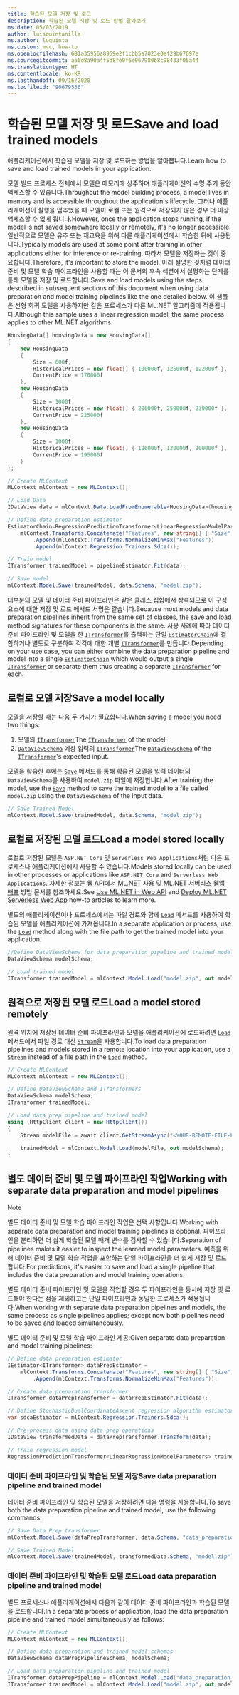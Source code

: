 ```yaml
---
title: 학습된 모델 저장 및 로드
description: 학습된 모델 저장 및 로드 방법 알아보기
ms.date: 05/03/2019
author: luisquintanilla
ms.author: luquinta
ms.custom: mvc, how-to
ms.openlocfilehash: 681a35956a8959e2f1cbb5a7023e0ef29b67097e
ms.sourcegitcommit: aa6d8a90a4f5d8fe0f6e967980b8c98433f05a44
ms.translationtype: HT
ms.contentlocale: ko-KR
ms.lasthandoff: 09/16/2020
ms.locfileid: "90679536"
---
```

# <a name="save-and-load-trained-models"></a><span data-ttu-id="0902d-103">학습된 모델 저장 및 로드</span><span class="sxs-lookup"><span data-stu-id="0902d-103">Save and load trained models</span></span>

<span data-ttu-id="0902d-104">애플리케이션에서 학습된 모델을 저장 및 로드하는 방법을 알아봅니다.</span><span class="sxs-lookup"><span data-stu-id="0902d-104">Learn how to save and load trained models in your application.</span></span>

<span data-ttu-id="0902d-105">모델 빌드 프로세스 전체에서 모델은 메모리에 상주하며 애플리케이션의 수명 주기 동안 액세스할 수 있습니다.</span><span class="sxs-lookup"><span data-stu-id="0902d-105">Throughout the model building process, a model lives in memory and is accessible throughout the application's lifecycle.</span></span> <span data-ttu-id="0902d-106">그러나 애플리케이션이 실행을 멈추었을 때 모델이 로컬 또는 원격으로 저장되지 않은 경우 더 이상 액세스할 수 없게 됩니다.</span><span class="sxs-lookup"><span data-stu-id="0902d-106">However, once the application stops running, if the model is not saved somewhere locally or remotely, it's no longer accessible.</span></span> <span data-ttu-id="0902d-107">일반적으로 모델은 유추 또는 재교육을 위해 다른 애플리케이션에서 학습한 뒤에 사용됩니다.</span><span class="sxs-lookup"><span data-stu-id="0902d-107">Typically models are used at some point after training in other applications either for inference or re-training.</span></span> <span data-ttu-id="0902d-108">따라서 모델을 저장하는 것이 중요합니다.</span><span class="sxs-lookup"><span data-stu-id="0902d-108">Therefore, it's important to store the model.</span></span> <span data-ttu-id="0902d-109">아래 설명한 것처럼 데이터 준비 및 모델 학습 파이프라인을 사용할 때는 이 문서의 후속 섹션에서 설명하는 단계를 통해 모델을 저장 및 로드합니다.</span><span class="sxs-lookup"><span data-stu-id="0902d-109">Save and load models using the steps described in subsequent sections of this document when using data preparation and model training pipelines like the one detailed below.</span></span> <span data-ttu-id="0902d-110">이 샘플은 선형 회귀 모델을 사용하지만 같은 프로세스가 다른 ML.NET 알고리즘에 적용됩니다.</span><span class="sxs-lookup"><span data-stu-id="0902d-110">Although this sample uses a linear regression model, the same process applies to other ML.NET algorithms.</span></span>

```csharp
HousingData[] housingData = new HousingData[]
{
    new HousingData
    {
        Size = 600f,
        HistoricalPrices = new float[] { 100000f, 125000f, 122000f },
        CurrentPrice = 170000f
    },
    new HousingData
    {
        Size = 1000f,
        HistoricalPrices = new float[] { 200000f, 250000f, 230000f },
        CurrentPrice = 225000f
    },
    new HousingData
    {
        Size = 1000f,
        HistoricalPrices = new float[] { 126000f, 130000f, 200000f },
        CurrentPrice = 195000f
    }
};

// Create MLContext
MLContext mlContext = new MLContext();

// Load Data
IDataView data = mlContext.Data.LoadFromEnumerable<HousingData>(housingData);

// Define data preparation estimator
EstimatorChain<RegressionPredictionTransformer<LinearRegressionModelParameters>> pipelineEstimator =
    mlContext.Transforms.Concatenate("Features", new string[] { "Size", "HistoricalPrices" })
        .Append(mlContext.Transforms.NormalizeMinMax("Features"))
        .Append(mlContext.Regression.Trainers.Sdca());

// Train model
ITransformer trainedModel = pipelineEstimator.Fit(data);

// Save model
mlContext.Model.Save(trainedModel, data.Schema, "model.zip");
```

<span data-ttu-id="0902d-111">대부분의 모델 및 데이터 준비 파이프라인은 같은 클래스 집합에서 상속되므로 이 구성 요소에 대한 저장 및 로드 메서드 서명은 같습니다.</span><span class="sxs-lookup"><span data-stu-id="0902d-111">Because most models and data preparation pipelines inherit from the same set of classes, the save and load method signatures for these components is the same.</span></span> <span data-ttu-id="0902d-112">사용 사례에 따라 데이터 준비 파이프라인 및 모델을 한 [`ITransformer`](xref:Microsoft.ML.ITransformer)를 출력하는 단일 [`EstimatorChain`](xref:Microsoft.ML.Data.TransformerChain%601)에 결합하거나 별도로 구분하여 각각에 대한 개별 [`ITransformer`](xref:Microsoft.ML.ITransformer)를 만듭니다.</span><span class="sxs-lookup"><span data-stu-id="0902d-112">Depending on your use case, you can either combine the data preparation pipeline and model into a single [`EstimatorChain`](xref:Microsoft.ML.Data.TransformerChain%601) which would output a single [`ITransformer`](xref:Microsoft.ML.ITransformer) or separate them thus creating a separate [`ITransformer`](xref:Microsoft.ML.ITransformer) for each.</span></span>

## <a name="save-a-model-locally"></a><span data-ttu-id="0902d-113">로컬로 모델 저장</span><span class="sxs-lookup"><span data-stu-id="0902d-113">Save a model locally</span></span>

<span data-ttu-id="0902d-114">모델을 저장할 때는 다음 두 가지가 필요합니다.</span><span class="sxs-lookup"><span data-stu-id="0902d-114">When saving a model you need two things:</span></span>

1. <span data-ttu-id="0902d-115">모델의 [`ITransformer`](xref:Microsoft.ML.ITransformer)</span><span class="sxs-lookup"><span data-stu-id="0902d-115">The [`ITransformer`](xref:Microsoft.ML.ITransformer) of the model.</span></span>
2. <span data-ttu-id="0902d-116">[`DataViewSchema`](xref:Microsoft.ML.DataViewSchema) 예상 입력의 [`ITransformer`](xref:Microsoft.ML.ITransformer)</span><span class="sxs-lookup"><span data-stu-id="0902d-116">The [`DataViewSchema`](xref:Microsoft.ML.DataViewSchema) of the [`ITransformer`](xref:Microsoft.ML.ITransformer)'s expected input.</span></span>

<span data-ttu-id="0902d-117">모델을 학습한 후에는 [`Save`](xref:Microsoft.ML.ModelOperationsCatalog.Save%2A) 메서드를 통해 학습된 모델을 입력 데이터의 `DataViewSchema`를 사용하여 `model.zip` 파일에 저장합니다.</span><span class="sxs-lookup"><span data-stu-id="0902d-117">After training the model, use the [`Save`](xref:Microsoft.ML.ModelOperationsCatalog.Save%2A) method to save the trained model to a file called `model.zip` using the `DataViewSchema` of the input data.</span></span>

```csharp
// Save Trained Model
mlContext.Model.Save(trainedModel, data.Schema, "model.zip");
```

## <a name="load-a-model-stored-locally"></a><span data-ttu-id="0902d-118">로컬로 저장된 모델 로드</span><span class="sxs-lookup"><span data-stu-id="0902d-118">Load a model stored locally</span></span>

<span data-ttu-id="0902d-119">로컬로 저장된 모델은 `ASP.NET Core` 및 `Serverless Web Applications`처럼 다른 프로세스나 애플리케이션에서 사용할 수 있습니다.</span><span class="sxs-lookup"><span data-stu-id="0902d-119">Models stored locally can be used in other processes or applications like `ASP.NET Core` and `Serverless Web Applications`.</span></span> <span data-ttu-id="0902d-120">자세한 정보는 [웹 API에서 ML.NET 사용](./serve-model-web-api-ml-net.md) 및 [ML.NET 서버리스 웹앱 배포](./serve-model-serverless-azure-functions-ml-net.md) 방법 문서를 참조하세요.</span><span class="sxs-lookup"><span data-stu-id="0902d-120">See [Use ML.NET in Web API](./serve-model-web-api-ml-net.md) and [Deploy ML.NET Serverless Web App](./serve-model-serverless-azure-functions-ml-net.md) how-to articles to learn more.</span></span>

<span data-ttu-id="0902d-121">별도의 애플리케이션이나 프로세스에서는 파일 경로와 함께 [`Load`](xref:Microsoft.ML.ModelOperationsCatalog.Load%2A) 메서드를 사용하여 학습된 모델을 애플리케이션에 가져옵니다.</span><span class="sxs-lookup"><span data-stu-id="0902d-121">In a separate application or process, use the [`Load`](xref:Microsoft.ML.ModelOperationsCatalog.Load%2A) method along with the file path to get the trained model into your application.</span></span>

```csharp
//Define DataViewSchema for data preparation pipeline and trained model
DataViewSchema modelSchema;

// Load trained model
ITransformer trainedModel = mlContext.Model.Load("model.zip", out modelSchema);
```

## <a name="load-a-model-stored-remotely"></a><span data-ttu-id="0902d-122">원격으로 저장된 모델 로드</span><span class="sxs-lookup"><span data-stu-id="0902d-122">Load a model stored remotely</span></span>

<span data-ttu-id="0902d-123">원격 위치에 저장된 데이터 준비 파이프라인과 모델을 애플리케이션에 로드하려면 [`Load`](xref:Microsoft.ML.ModelOperationsCatalog.Load%2A) 메서드에서 파일 경로 대신 [`Stream`](xref:System.IO.Stream)을 사용합니다.</span><span class="sxs-lookup"><span data-stu-id="0902d-123">To load data preparation pipelines and models stored in a remote location into your application, use a [`Stream`](xref:System.IO.Stream) instead of a file path in the [`Load`](xref:Microsoft.ML.ModelOperationsCatalog.Load%2A) method.</span></span>

```csharp
// Create MLContext
MLContext mlContext = new MLContext();

// Define DataViewSchema and ITransformers
DataViewSchema modelSchema;
ITransformer trainedModel;

// Load data prep pipeline and trained model
using (HttpClient client = new HttpClient())
{
    Stream modelFile = await client.GetStreamAsync("<YOUR-REMOTE-FILE-LOCATION>");

    trainedModel = mlContext.Model.Load(modelFile, out modelSchema);
}
```

## <a name="working-with-separate-data-preparation-and-model-pipelines"></a><span data-ttu-id="0902d-124">별도 데이터 준비 및 모델 파이프라인 작업</span><span class="sxs-lookup"><span data-stu-id="0902d-124">Working with separate data preparation and model pipelines</span></span>

> [!NOTE]
> <span data-ttu-id="0902d-125">별도 데이터 준비 및 모델 학습 파이프라인 작업은 선택 사항입니다.</span><span class="sxs-lookup"><span data-stu-id="0902d-125">Working with separate data preparation and model training pipelines is optional.</span></span> <span data-ttu-id="0902d-126">파이프라인을 분리하면 더 쉽게 학습된 모델 매개 변수를 검사할 수 있습니다.</span><span class="sxs-lookup"><span data-stu-id="0902d-126">Separation of pipelines makes it easier to inspect the learned model parameters.</span></span> <span data-ttu-id="0902d-127">예측을 위해 데이터 준비 및 모델 학습 작업을 포함하는 단일 파이프라인을 더 쉽게 저장 및 로드합니다.</span><span class="sxs-lookup"><span data-stu-id="0902d-127">For predictions, it's easier to save and load a single pipeline that includes the data preparation and model training operations.</span></span>

<span data-ttu-id="0902d-128">별도 데이터 준비 파이프라인 및 모델을 작업할 경우 두 파이프라인을 동시에 저장 및 로드해야 한다는 점을 제외하고는 단일 파이프라인과 동일한 프로세스가 적용됩니다.</span><span class="sxs-lookup"><span data-stu-id="0902d-128">When working with separate data preparation pipelines and models, the same process as single pipelines applies; except now both pipelines need to be saved and loaded simultaneously.</span></span>

<span data-ttu-id="0902d-129">별도 데이터 준비 및 모델 학습 파이프라인 제공:</span><span class="sxs-lookup"><span data-stu-id="0902d-129">Given separate data preparation and model training pipelines:</span></span>

```csharp
// Define data preparation estimator
IEstimator<ITransformer> dataPrepEstimator =
    mlContext.Transforms.Concatenate("Features", new string[] { "Size", "HistoricalPrices" })
        .Append(mlContext.Transforms.NormalizeMinMax("Features"));

// Create data preparation transformer
ITransformer dataPrepTransformer = dataPrepEstimator.Fit(data);

// Define StochasticDualCoordinateAscent regression algorithm estimator
var sdcaEstimator = mlContext.Regression.Trainers.Sdca();

// Pre-process data using data prep operations
IDataView transformedData = dataPrepTransformer.Transform(data);

// Train regression model
RegressionPredictionTransformer<LinearRegressionModelParameters> trainedModel = sdcaEstimator.Fit(transformedData);
```

### <a name="save-data-preparation-pipeline-and-trained-model"></a><span data-ttu-id="0902d-130">데이터 준비 파이프라인 및 학습된 모델 저장</span><span class="sxs-lookup"><span data-stu-id="0902d-130">Save data preparation pipeline and trained model</span></span>

<span data-ttu-id="0902d-131">데이터 준비 파이프라인 및 학습된 모델을 저장하려면 다음 명령을 사용합니다.</span><span class="sxs-lookup"><span data-stu-id="0902d-131">To save both the data preparation pipeline and trained model, use the following commands:</span></span>

```csharp
// Save Data Prep transformer
mlContext.Model.Save(dataPrepTransformer, data.Schema, "data_preparation_pipeline.zip");

// Save Trained Model
mlContext.Model.Save(trainedModel, transformedData.Schema, "model.zip");
```

### <a name="load-data-preparation-pipeline-and-trained-model"></a><span data-ttu-id="0902d-132">데이터 준비 파이프라인 및 학습된 모델 로드</span><span class="sxs-lookup"><span data-stu-id="0902d-132">Load data preparation pipeline and trained model</span></span>

<span data-ttu-id="0902d-133">별도 프로세스나 애플리케이션에서 다음과 같이 데이터 준비 파이프라인과 학습된 모델을 로드합니다.</span><span class="sxs-lookup"><span data-stu-id="0902d-133">In a separate process or application, load the data preparation pipeline and trained model simultaneously as follows:</span></span>

```csharp
// Create MLContext
MLContext mlContext = new MLContext();

// Define data preparation and trained model schemas
DataViewSchema dataPrepPipelineSchema, modelSchema;

// Load data preparation pipeline and trained model
ITransformer dataPrepPipeline = mlContext.Model.Load("data_preparation_pipeline.zip",out dataPrepPipelineSchema);
ITransformer trainedModel = mlContext.Model.Load("model.zip", out modelSchema);
```
